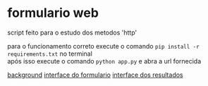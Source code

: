 # formulario web
script feito para o estudo dos metodos 'http'

para o funcionamento correto execute o comando `pip install -r requirements.txt` no terminal  
após isso execute o comando `python app.py` e abra a url fornecida

[background](app.py)
[interface do formulario](templates/index.html)
[interface dos resultados](templates/result.html)
